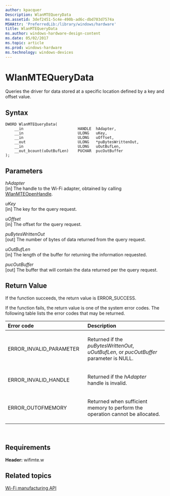 ```yaml
---
author: kpacquer
Description: WlanMTEQueryData
ms.assetid: 3def2451-5c4e-490b-ad6c-dbd703d7574a
MSHAttr: 'PreferredLib:/library/windows/hardware'
title: WlanMTEQueryData
ms.author: windows-hardware-design-content
ms.date: 05/02/2017
ms.topic: article
ms.prod: windows-hardware
ms.technology: windows-devices
---
```


# WlanMTEQueryData


Queries the driver for data stored at a specific location defined by a key and offset value.

## <span id="Syntax"></span><span id="syntax"></span><span id="SYNTAX"></span>Syntax


``` syntax
DWORD WlanMTEQueryData(
    __in                        HANDLE  hAdapter,
    __in                        ULONG   uKey,
    __in                        ULONG   uOffset,
    __out                       ULONG   *puBytesWrittenOut,
    __in                        ULONG   uOutBufLen,
    __out_bcount(uOutBufLen)    PUCHAR  pucOutBuffer
);
```

## <span id="Parameters"></span><span id="parameters"></span><span id="PARAMETERS"></span>Parameters


<span id="hAdapter"></span><span id="hadapter"></span><span id="HADAPTER"></span>*hAdapter*  
\[in\] The handle to the Wi-Fi adapter, obtained by calling [WlanMTEOpenHandle](wlanmteopenhandle.md).

<span id="uKey"></span><span id="ukey"></span><span id="UKEY"></span>*uKey*  
\[in\] The key for the query request.

<span id="uOffset"></span><span id="uoffset"></span><span id="UOFFSET"></span>*uOffset*  
\[in\] The offset for the query request.

<span id="puBytesWrittenOut"></span><span id="pubyteswrittenout"></span><span id="PUBYTESWRITTENOUT"></span>*puBytesWrittenOut*  
\[out\] The number of bytes of data returned from the query request.

<span id="uOutBufLen"></span><span id="uoutbuflen"></span><span id="UOUTBUFLEN"></span>*uOutBufLen*  
\[in\] The length of the buffer for returning the information requested.

<span id="pucOutBuffer"></span><span id="pucoutbuffer"></span><span id="PUCOUTBUFFER"></span>*pucOutBuffer*  
\[out\] The buffer that will contain the data returned per the query request.

## <span id="Return_Value"></span><span id="return_value"></span><span id="RETURN_VALUE"></span>Return Value


If the function succeeds, the return value is ERROR\_SUCCESS.

If the function fails, the return value is one of the system error codes. The following table lists the error codes that may be returned.

<table>
<colgroup>
<col width="50%" />
<col width="50%" />
</colgroup>
<thead>
<tr class="header">
<th align="left">Error code</th>
<th align="left">Description</th>
</tr>
</thead>
<tbody>
<tr class="odd">
<td align="left"><p>ERROR_INVALID_PARAMETER</p></td>
<td align="left"><p>Returned if the <em>puBytesWrittenOut</em>, <em>uOutBufLen</em>, or <em>pucOutBuffer</em> parameter is NULL.</p></td>
</tr>
<tr class="even">
<td align="left"><p>ERROR_INVALID_HANDLE</p></td>
<td align="left"><p>Returned if the <em>hAdapter</em> handle is invalid.</p></td>
</tr>
<tr class="odd">
<td align="left"><p>ERROR_OUTOFMEMORY</p></td>
<td align="left"><p>Returned when sufficient memory to perform the operation cannot be allocated.</p></td>
</tr>
</tbody>
</table>

 

## <span id="Requirements"></span><span id="requirements"></span><span id="REQUIREMENTS"></span>Requirements


**Header:** wifimte.w

## <span id="related_topics"></span>Related topics


[Wi-Fi manufacturing API](wi-fi-manufacturing-api.md)

 

 






